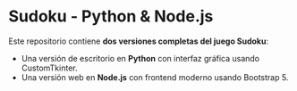 # Sudoku - Python & Node.js

Este repositorio contiene **dos versiones completas del juego Sudoku**:

- Una versión de escritorio en **Python** con interfaz gráfica usando CustomTkinter.
- Una versión web en **Node.js** con frontend moderno usando Bootstrap 5.
